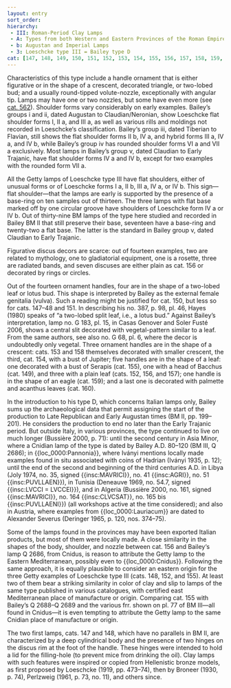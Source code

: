 ```yaml
---
layout: entry
sort_order:
hierarchy:
 - III: Roman-Period Clay Lamps
 - A: Types from both Western and Eastern Provinces of the Roman Empire
 - b: Augustan and Imperial Lamps
 - 3: Loeschcke type III = Bailey type D
cat: [147, 148, 149, 150, 151, 152, 153, 154, 155, 156, 157, 158, 159, 160]
---
```


Characteristics of this type include a handle ornament that is either figurative or in the shape of a crescent, decorated triangle, or two-lobed bud; and a usually round-tipped volute-nozzle, exceptionally with angular tip. Lamps may have one or two nozzles, but some have even more (see [cat. 562](562)). Shoulder forms vary considerably on early examples. Bailey’s groups i and ii, dated Augustan to Claudian/Neronian, show Loeschcke flat shoulder forms I, II a, and III a, as well as various rills and moldings not recorded in Loeschcke‘s classification. Bailey‘s group iii, dated Tiberian to Flavian, still shows the flat shoulder forms II b, IV a, and hybrid forms III a, IV a, and IV b, while Bailey’s group iv has rounded shoulder forms VI a and VII a exclusively. Most lamps in Bailey’s group v, dated Claudian to Early Trajanic, have flat shoulder forms IV a and IV b, except for two examples with the rounded form VII a.

All the Getty lamps of Loeschcke type III have flat shoulders, either of unusual forms or of Loeschcke forms I a, II b, III a, IV a, or IV b. This sign—flat shoulder—that the lamps are early is supported by the presence of a base-ring on ten samples out of thirteen. The three lamps with flat base marked off by one circular groove have shoulders of Loeschcke form IV a or IV b. Out of thirty-nine BM lamps of the type here studied and recorded in Bailey BM II that still preserve their base, seventeen have a base-ring and twenty-two a flat base. The latter is the standard in Bailey group v, dated Claudian to Early Trajanic.

Figurative discus decors are scarce: out of fourteen examples, two are related to mythology, one to gladiatorial equipment, one is a rosette, three are radiated bands, and seven discuses are either plain as cat. 156 or decorated by rings or circles.

Out of the fourteen ornament handles, four are in the shape of a two-lobed leaf or lotus bud. This shape is interpreted by Bailey as the external female genitalia (vulva). Such a reading might be justified for cat. 150, but less so for cats. 147–48 and 151. In describing his no. 387, p. 98, pl. 46, Hayes (1980) speaks of “a two-lobed split leaf, i.e., a lotus bud.” Against Bailey’s interpretation, lamp no. G 183, pl. 15, in Casas Genover and Soler Fusté 2006, shows a central slit decorated with vegetal-pattern similar to a leaf. From the same authors, see also no. G 68, pl. 6, where the decor is undoubtedly only vegetal. Three ornament handles are in the shape of a crescent: cats. 153 and 158 themselves decorated with smaller crescent, the third, cat. 154, with a bust of Jupiter; five handles are in the shape of a leaf: one decorated with a bust of Serapis (cat. 155), one with a head of Bacchus (cat. 149), and three with a plain leaf (cats. 152, 156, and 157); one handle is in the shape of an eagle (cat. 159); and a last one is decorated with palmette and acanthus leaves (cat. 160).

In the introduction to his type D, which concerns Italian lamps only, Bailey sums up the archaeological data that permit assigning the start of the production to Late Republican and Early Augustan times (BM II, pp. 199–201). He considers the production to end no later than the Early Trajanic period. But outside Italy, in various provinces, the type continued to live on much longer (Bussière 2000, p. 71): until the second century in Asia Minor, where a Cnidian lamp of the type is dated by Bailey A.D. 80–120 (BM III, Q 2686); in {{loc_0000:Pannonia}}, where Iványi mentions locally made examples found in situ associated with coins of Hadrian (Iványi 1935, p. 12); until the end of the second and beginning of the third centuries A.D. in Libya (Joly 1974, no. 35, signed {{insc:MAVRICI}}, no. 41 {{insc:AGRI}}, no. 51 {{insc:PUVLLAEN}}), in Tunisia (Deneauve 1969, no. 54.7, signed {{insc:LVCCI = LVCCEI}}), and in Algeria (Bussière 2000, no. 161, signed {{insc:MAVRICI}}, no. 164 {{insc:CLVCSAT}}, no. 165 bis {{insc:PUVLLAENI}}) (all workshops active at the time considered); and also in Austria, where examples from {{loc_0000:Lauriacum}} are dated to Alexander Severus (Deringer 1965, p. 120, nos. 374–75).

Some of the lamps found in the provinces may have been exported Italian products, but most of them were locally made. A close similarity in the shapes of the body, shoulder, and nozzle between cat. 156 and Bailey‘s lamp Q 2686, from Cnidus, is reason to attribute the Getty lamp to the Eastern Mediterranean, possibly even to {{loc_0000:Cnidus}}. Following the same approach, it is equally plausible to consider an eastern origin for the three Getty examples of Loeschcke type III (cats. 148, 152, and 155). At least two of them bear a striking similarity in color of clay and slip to lamps of the same type published in various catalogues, with certified east Mediterranean place of manufacture or origin. Comparing cat. 155 with Bailey’s Q 2688–Q 2689 and the various frr. shown on pl. 77 of BM III—all found in Cnidus—it is even tempting to attribute the Getty lamp to the same Cnidian place of manufacture or origin.

The two first lamps, cats. 147 and 148, which have no parallels in BM II, are characterized by a deep cylindrical body and the presence of two hinges on the discus rim at the foot of the handle. These hinges were intended to hold a lid for the filling-hole (to prevent mice from drinking the oil). Clay lamps with such features were inspired or copied from Hellenistic bronze models, as first proposed by Loeschcke (1919, pp. 473–74), then by Broneer (1930, p. 74), Perlzweig (1961, p. 73, no. 11), and others since.
